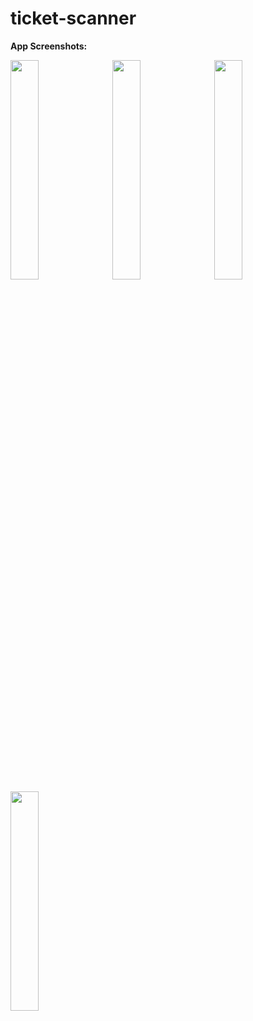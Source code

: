 # ticket-scanner

<b>App Screenshots:</b>

<img src="https://raw.githubusercontent.com/HeliosSoftwareDeveloper/ticket-scanner/blob/main/screenshots/Screenshot_20220718_090451.png" width="30%" />&nbsp;&nbsp;
<img src="https://raw.githubusercontent.com/HeliosSoftwareDeveloper/ticket-scanner/tree/main/screenshots/Screenshot_20220718_090511.png" width="30%" />&nbsp;&nbsp;
<img src="https://raw.githubusercontent.com/HeliosSoftwareDeveloper/ticket-scanner/tree/main/screenshots/Screenshot_20220718_090525.png" width="30%" />&nbsp;&nbsp;
<img src="https://raw.githubusercontent.com/HeliosSoftwareDeveloper/ticket-scanner/tree/main/screenshots/Screenshot_20220718_090550.png" width="30%" />
<br /><br />